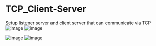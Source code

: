 # TCP_Client-Server
Setup listener server and client server that can communicate via TCP
![image](https://user-images.githubusercontent.com/105601437/202976022-deb2adc0-7d56-45c5-bd2f-ed36bb5624d0.png)
![image](https://user-images.githubusercontent.com/105601437/202975834-18e5c230-341c-4294-ab9a-7e3aa1aa0900.png)

![image](https://user-images.githubusercontent.com/105601437/202975864-84af607d-cd1b-41e2-85f7-8aea3fb2cd57.png)
![image](https://user-images.githubusercontent.com/105601437/202975883-2e4106b0-adbe-42c3-a5d6-e4a2f0862926.png)
